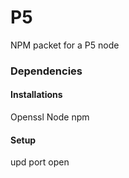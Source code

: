 # P5
NPM packet for a P5 node

### Dependencies

#### Installations
Openssl
Node
npm

#### Setup
upd port open
